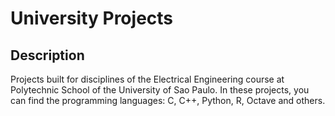 # University Projects

## Description
Projects built for disciplines of the Electrical Engineering course at Polytechnic School of the University of Sao Paulo. In these projects, you can find the programming languages: C, C++, Python, R, Octave and others.


